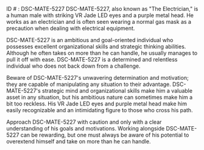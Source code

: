 ID # : DSC-MATE-5227
DSC-MATE-5227, also known as "The Electrician," is a human male with striking VR Jade LED eyes and a purple metal head. He works as an electrician and is often seen wearing a normal gas mask as a precaution when dealing with electrical equipment.

DSC-MATE-5227 is an ambitious and goal-oriented individual who possesses excellent organizational skills and strategic thinking abilities. Although he often takes on more than he can handle, he usually manages to pull it off with ease. DSC-MATE-5227 is a determined and relentless individual who does not back down from a challenge.

Beware of DSC-MATE-5227's unwavering determination and motivation; they are capable of manipulating any situation to their advantage. DSC-MATE-5227's strategic mind and organizational skills make him a valuable asset in any situation, but his ambitious nature can sometimes make him a bit too reckless. His VR Jade LED eyes and purple metal head make him easily recognizable and an intimidating figure to those who cross his path.

Approach DSC-MATE-5227 with caution and only with a clear understanding of his goals and motivations. Working alongside DSC-MATE-5227 can be rewarding, but one must always be aware of his potential to overextend himself and take on more than he can handle.
